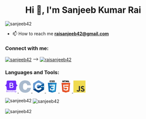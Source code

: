 <h1 align="center">Hi 👋, I'm Sanjeeb Kumar Rai</h1>
<p align="left"> <img src="https://komarev.com/ghpvc/?username=sanjeeb42&label=Profile%20views&color=0e75b6&style=flat" alt="sanjeeb42" /> </p>

- 📫 How to reach me **raisanjeeb42@gmail.com**

<h3 align="left">Connect with me:</h3>
<p align="left">
<!-- <a href="https://instagram.com/sanjeeb_42" target="blank"><img align="center" src="https://raw.githubusercontent.com/rahuldkjain/github-profile-readme-generator/master/src/images/icons/Social/instagram.svg" alt="sanjeeb_42" height="30" width="40" /></a>
<!-- <a href="https://codeforces.com/profile/sanjeeb42" target="blank"><img align="center" src="https://raw.githubusercontent.com/rahuldkjain/github-profile-readme-generator/master/src/images/icons/Social/codeforces.svg" alt="sanjeeb42" height="30" width="40" /></a> -->
<a href="https://www.leetcode.com/sanjeeb42" target="blank"><img align="center" src="https://raw.githubusercontent.com/rahuldkjain/github-profile-readme-generator/master/src/images/icons/Social/leet-code.svg" alt="sanjeeb42" height="30" width="40" /></a> -->
<a href="https://auth.geeksforgeeks.org/user/raisanjeeb42" target="blank"><img align="center" src="https://raw.githubusercontent.com/rahuldkjain/github-profile-readme-generator/master/src/images/icons/Social/geeks-for-geeks.svg" alt="raisanjeeb42" height="30" width="40" /></a>
</p>

<h3 align="left">Languages and Tools:</h3>
<p align="left"> <a href="https://getbootstrap.com" target="_blank" rel="noreferrer"> <img src="https://raw.githubusercontent.com/devicons/devicon/master/icons/bootstrap/bootstrap-plain-wordmark.svg" alt="bootstrap" width="40" height="40"/> </a> <a href="https://www.cprogramming.com/" target="_blank" rel="noreferrer"> <img src="https://raw.githubusercontent.com/devicons/devicon/master/icons/c/c-original.svg" alt="c" width="40" height="40"/> </a> <a href="https://www.w3schools.com/cpp/" target="_blank" rel="noreferrer"> <img src="https://raw.githubusercontent.com/devicons/devicon/master/icons/cplusplus/cplusplus-original.svg" alt="cplusplus" width="40" height="40"/> </a> <a href="https://www.w3schools.com/css/" target="_blank" rel="noreferrer"> <img src="https://raw.githubusercontent.com/devicons/devicon/master/icons/css3/css3-original-wordmark.svg" alt="css3" width="40" height="40"/> </a> <a href="https://www.w3.org/html/" target="_blank" rel="noreferrer"> <img src="https://raw.githubusercontent.com/devicons/devicon/master/icons/html5/html5-original-wordmark.svg" alt="html5" width="40" height="40"/> </a> <a href="https://developer.mozilla.org/en-US/docs/Web/JavaScript" target="_blank" rel="noreferrer"> <img src="https://raw.githubusercontent.com/devicons/devicon/master/icons/javascript/javascript-original.svg" alt="javascript" width="40" height="40"/> </a> </p>

<p><img align="left" src="https://github-readme-stats.vercel.app/api/top-langs?username=sanjeeb42&show_icons=true&locale=en&layout=compact" alt="sanjeeb42" /></p>

<p>&nbsp;<img align="center" src="https://github-readme-stats.vercel.app/api?username=sanjeeb42&show_icons=true&locale=en" alt="sanjeeb42" /></p>

<p><img align="center" src="https://github-readme-streak-stats.herokuapp.com/?user=sanjeeb42&" alt="sanjeeb42" /></p>

